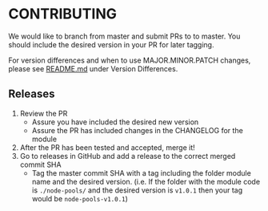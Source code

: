 # CONTRIBUTING
We would like to branch from master and submit PRs to to master. You should include the desired version in your PR for later tagging.

For version differences and when to use MAJOR.MINOR.PATCH changes, please see [README.md](./README.md) under Version Differences.

## Releases
1. Review the PR 
    * Assure you have included the desired new version
    * Assure the PR has included changes in the CHANGELOG for the module
2. After the PR has been tested and accepted, merge it!
3. Go to releases in GitHub and add a release to the correct merged commit SHA
    * Tag the master commit SHA with a tag including the folder module name and the desired version. (i.e. If the folder with the module code is `./node-pools/` and the desired version is `v1.0.1` then your tag would be `node-pools-v1.0.1`)

